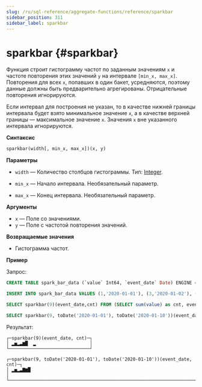 ```yaml
---
slug: /ru/sql-reference/aggregate-functions/reference/sparkbar
sidebar_position: 311
sidebar_label: sparkbar
---
```


# sparkbar {#sparkbar}

Функция строит гистограмму частот по заданным значениям `x` и частоте повторения этих значений `y` на интервале `[min_x, max_x]`. Повторения для всех `x`, попавших в один бакет, усредняются, поэтому данные должны быть предварительно агрегированы. Отрицательные повторения игнорируются.

Если интервал для построения не указан, то в качестве нижней границы интервала будет взято минимальное значение `x`, а в качестве верхней границы — максимальное значение `x`.
Значения `x` вне указанного интервала игнорируются.


**Синтаксис**

``` sql
sparkbar(width[, min_x, max_x])(x, y)
```

**Параметры**

-   `width` — Количество столбцов гистограммы. Тип: [Integer](../../../sql-reference/data-types/int-uint.md).

-   `min_x` — Начало интервала. Необязательный параметр.
-   `max_x` — Конец интервала. Необязательный параметр.

**Аргументы**

-   `x` — Поле со значениями.
-   `y` — Поле с частотой повторения значений.


**Возвращаемые значения**

-   Гистограмма частот.

**Пример**

Запрос:

``` sql
CREATE TABLE spark_bar_data (`value` Int64, `event_date` Date) ENGINE = MergeTree ORDER BY event_date;

INSERT INTO spark_bar_data VALUES (1,'2020-01-01'), (3,'2020-01-02'), (4,'2020-01-02'), (-3,'2020-01-02'), (5,'2020-01-03'), (2,'2020-01-04'), (3,'2020-01-05'), (7,'2020-01-06'), (6,'2020-01-07'), (8,'2020-01-08'), (2,'2020-01-11');

SELECT sparkbar(9)(event_date,cnt) FROM (SELECT sum(value) as cnt, event_date FROM spark_bar_data GROUP BY event_date);

SELECT sparkbar(9, toDate('2020-01-01'), toDate('2020-01-10'))(event_date,cnt) FROM (SELECT sum(value) as cnt, event_date FROM spark_bar_data GROUP BY event_date);
```

Результат:

``` text
┌─sparkbar(9)(event_date, cnt)─┐
│ ▂▅▂▃▆█  ▂                    │
└──────────────────────────────┘

┌─sparkbar(9, toDate('2020-01-01'), toDate('2020-01-10'))(event_date, cnt)─┐
│ ▂▅▂▃▇▆█                                                                  │
└──────────────────────────────────────────────────────────────────────────┘
```
